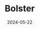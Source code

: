 ---  
layout: startup_page  
title: "Bolster"  
id: "bolster.ai"  
permalink: "/bolsterbolster.ai05222024/"  
website: "https://bolster.ai/"  
funding_round: "Series B"  
funding_amount: "$14M"  
investors: "M12, Thomvest Ventures, Crosslink Capital, Liberty Global Ventures, Cheyenne Ventures, Cervin Ventures, Transform Capital"  
about: "Bolster provides multi-channel phishing protection using a generative AI platform. It detects and eradicates phishing and impersonation attacks across websites, mobile apps, social media, and messaging tools, offering near-perfect precision at scale. The platform leverages a massive structured dataset and advanced LLMs to identify and neutralize threats."  
markets: "Cybersecurity, AI, Brand Protection, Digital Risk Protection, Deep Learning, Domain Monitoring, Social Media Monitoring, App Store Monitoring, Dark Web Monitoring"  
hq: "Santa Clara, California, United States"  
founded_year: "2017"  
linkedin: "https://www.linkedin.com/company/bolster-ai"  
twitter: "https://twitter.com/BolsterAI"  
instagram: ""  
facebook: ""  
crunchbase: "https://www.crunchbase.com/organization/bolster-c0d7"  
pitchbook: "https://pitchbook.com/profiles/company/340797-16"  

date_display: "22-May-2024"  
date: "2024-05-22"

# SEO Optimization  
meta_title: "Bolster - Series B Funding ($14M)"  
meta_description: "Bolster, Bolster provides multi-channel phishing protection using a generative AI platform. It detects and eradicates phishing and impersonation attacks across..."  
meta_keywords: "Bolster, Cybersecurity, AI, Brand Protection, Digital Risk Protection, Deep Learning, Domain Monitoring, Social Media Monitoring, App Store Monitoring, Dark Web Monitoring, Series B funding"  
canonical_url: "https://startup.projectstartups.com/bolsterbolster.ai05222024/"  
---